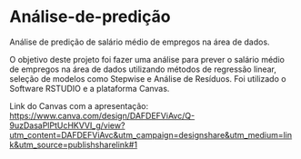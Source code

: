 # Análise-de-predição
Análise de predição de salário médio de empregos na área de dados. 

O objetivo deste projeto foi fazer uma análise para prever o salário médio de empregos na área de dados utilizando métodos de regressão linear, seleção de modelos como Stepwise e Análise de Resíduos. Foi utilizado o Software RSTUDIO e a plataforma Canvas.


Link do Canvas com a apresentação:
https://www.canva.com/design/DAFDEFViAvc/Q-9uzDasaPlPtUcHKVVI_g/view?utm_content=DAFDEFViAvc&utm_campaign=designshare&utm_medium=link&utm_source=publishsharelink#1
